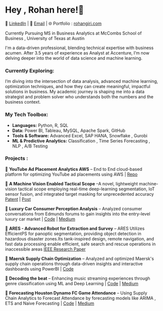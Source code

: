 

# Hey , Rohan here!👋

🔗 [LinkedIn](https://www.linkedin.com/in/girirohan36/) | 📧 [Email](mailto:girirohan36@gmail.com) | 🌐 Portfolio : [rohangiri.com](https://www.rohangiri.com)

Currently Pursuing MS in Business Analytics at McCombs School of Business , University of Texas at Austin

I'm a data-driven professional, blending technical expertise with business acumen. After 3.5 years of experience as Analyst at Accenture, I’m now delving deeper into the world of data science and machine learning.

###  Currently Exploring:
I’m diving into the intersection of data analysis, advanced machine learning, optimization techniques, and how they can create meaningful, impactful solutions in business. My academic journey is shaping me into a data strategist and problem solver who understands both the numbers and the business context.

### My Tech Toolbox:
- **Languages:** Python, R, SQL
- **Data:** Power BI, Tableau, MySQL, Apache Spark, GitHub
- **Tools & Software:** Advanced Excel, SAP HANA, Snowflake , Gurobi
- **ML & Predictive Analytics:** Classification , Time Series Forecasting , NLP , A/B Testing

### Projects :
🔗 **YouTube Ad Placement Analytics AWS** – End to End cloud-based platform for optimizing YouTube ad placements using AWS | [Repo](https://github.com/girirohan36/YouTube-Ad-Placement-Analytics-AWS)

🔗 **A Machine Vision Enabled Tactical Scope** –A novel, lightweight machine-vision tactical scope employing real-time deep-learning segmentation, IoT sensor fusion, and integrated target masking for unprecedented accuracy [Patent](https://www.quickcompany.in/patents/a-machine-vision-enabled-tactical-scope#) | [Post](https://www.linkedin.com/feed/update/urn:li:activity:7092728995590385664/)

🔗 **Luxury Car Consumer Perception Analysis** – Analyzed consumer conversations from Edmunds forums to gain insights into the entry-level luxury car market | [Code](https://github.com/girirohan36/Luxury-Car-Consumer-Perception-Analysis) | [Medium](https://medium.com/@girirohan36/luxury-car-consumer-sentiment-analysis-f2e20976b4f0)

🔗 **ARES - Advanced Robot for Extraction and Survey** – ARES Utilizes EfficientPS for panoptic segmentation, providing object detection in hazardous disaster zones.Its tank-inspired design, remote navigation, and fast data processing enable efficient, safe search and rescue operations in inaccessible areas [IEEE Research Paper](https://ieeexplore.ieee.org/document/9633900)

🔗 **Maersk Supply Chain Optimization** – Analyzed and optimized Maersk's supply chain operations through data-driven insights and interactive dashboards using PowerBI | [Code](https://github.com/girirohan36/supply-chain-optimization) 

🔗 **Decoding the beat** – Enhancing music streaming experiences through genre classification using ML and Deep Learning | [Code](https://github.com/girirohan36/Decoding_the_beat) | [Medium](https://medium.com/@ksimmonds92/decoding-the-beat-predicting-music-genres-with-audio-features-6ec2ee9dae52)

🔗 **Forecasting Houston Dynamo FC Game Attendance** – Using Supply Chain Analytics to Forecast Attendance by forecasting models like ARIMA , ETS and Naive Forecasting  | [Code](https://github.com/girirohan36/ForecastingFC_Attendance) | [Medium](https://medium.com/@girirohan36/forecasting-houston-dynamo-fc-game-attendance-7554f3793960)


